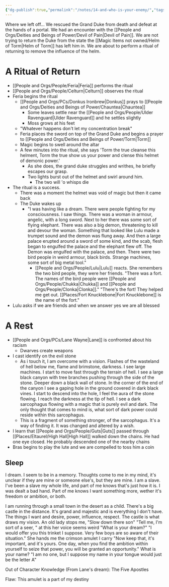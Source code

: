 ```yaml
---
{"dg-publish":true,"permalink":"/notes/14-and-who-is-your-enemy/","tags":["Session-Notes"]}
---
```



Where we left off... We rescued the Grand Duke from death and defeat at the hands of a portal. We had an encounter with the [[People and Orgs/Deities and Beings of Power/Devil of Pain\|Devil of Pain]]. We are not trying to return the Duke from the state the [[Magic Items not owned/Helm of Torm\|Helm of Torm]] has left him in. We are about to perform a ritual of returning to remove the influence of the helm. 
# A Ritual of Return
- [[People and Orgs/People/Feria\|Feria]] performs the ritual
- [[People and Orgs/People/Celturn\|Celturn]] observes the ritual
- Feria begins the ritual
	- [[People and Orgs/PCs/Donkus Ironbrew\|Donkus]] prays to [[People and Orgs/Deities and Beings of Power/Chauntea\|Chauntea]]
		- Some leaves settle near the [[People and Orgs/People/Ulder Ravenguard\|Ulder Ravenguard]] and he settles slightly
		- Moss grows at his feet
	- "Whatever happens don't let my concentration break"
	- Feria places the sword on top of the Grand Duke and begins a prayer to [[People and Orgs/Deities and Beings of Power/Torm\|Torm]]
	- Magic begins to swell around the altar
	- A few minutes into the ritual, she says 'Torm the true cleanse this helment, Torm the true show us your power and clense this helmet of demonic power.'
		- As she does, the grand duke struggles and writhes, he briefly escapes our grasp. 
		- Two lights burst out of the helmet and swirl around him. 
			- The two will 'o whisps die
- The ritual is a success.
	- There was a moment the helmet was void of magic but then it came back
	- The Duke wakes up
		- "I was having like a dream. There were people fighting for my consciousness. I saw things. There was a woman in armour, angelic, with a long sword. Next to her there was some sort of flying elephant. There was also a big demon, threatening to kill and devour the woman. Something that looked like Lulu made a trumpet sound and the demon was flung away. And then a large palace erupted around a sword of some kind, and the scab, flesh began to engulfed the palace and the elephant flew off. The Demon was engulfed with the palace, and then. There were two bird people in weird armour, black birds. Strange machines, some sort of big metal tool."
			- [[People and Orgs/People/Lulu\|Lulu]] reacts. She remembers the two bird people, they were her friends. "There was a fort. The names of the bird people were [[People and Orgs/People/Chukka\|Chukka]] and [[People and Orgs/People/Clonka\|Clonka]]." "There's the fort! They helped me get out. [[Places/Fort Knucklebone\|Fort Knucklebone]] is the name of the fort."
- Lulu asks if we are friends and when we answer yes we are all blessed

# A Rest
- [[People and Orgs/PCs/Lane Wayne\|Lane]] is confronted about his racism
	- Dwarves create weapons 
- I cast identify on the evil stone
	- As i touch it, I am overcome with a vision. Flashes of the wasteland of hell below me, flame and brimstone, darkness. I see large machines. I start to move fast through the terrain of hell. I see a large black canyon with tree branches pushing through the side of the stone. Deeper down a black wall of stone. In the corner of the end of the canyon I see a gaping hole in the ground covered in dark black vines. I start to descend into the hole, I feel the aura of the stone flowing. I reach the darkness at the tip of hell. I see a dark sarcophagus flowing with a magic that is  purely evil and dark. The only thought that comes to mind is, what sort of dark power could reside within this sarcophagus. 
	- This is a fragment of something stronger, of the sarcophagus. It's a way of finding it. It was changed and altered by a wish.
- I learn that [[People and Orgs/People/Guts\|Guts]] passed through [[Places/Eltaurel/High Hall\|High Hall]] walked down the chains. He had one eye closed. He probably descended one of the nearby chains
-  Bras begins to play the lute and we are compelled to toss him a coin
## Sleep
I dream. I seem to be in a memory. Thoughts come to me in my mind, it's unclear if they are mine or someone else's, but they are mine. I am a slave. I've been a slave my whole life, and part of me knows that's just how it is. I was dealt a bad hand. Part of me knows I want something more, wether it's freedom or ambition, or both. 

I am running through a small town in the desert as a child. There's a big castle in the distance. It's grand and majestic and is everything I don't have. The things I want and desire, power, influence, respect. The castle is what draws my vision. An old lady stops me, "Slow down there son" "Tell me, I'm sort of a seer, " at this her voice seems weird "What is your dream?" "I would offer you this trinket I suppose. Very few boys are so aware of their situation." She hands me the crimson amulet I carry "Now keep that, it's important, and it's yours. One day, when you find the ambition within yourself to seize that power, you will be granted an opportunity." What is your name? "I am no one, but I suppose my name in your tongue would just be the letter A"

Out of Character Knowledge (From Lane's dream): The Five Apostles 

Flaw: This amulet is a part of my destiny 

